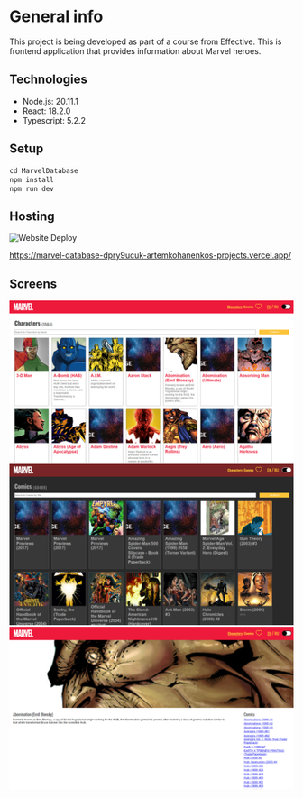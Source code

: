 # General info

This project is being developed as part of a course from Effective.
This is frontend application that provides information about Marvel heroes.

## Technologies

- Node.js: 20.11.1
- React: 18.2.0
- Typescript: 5.2.2

## Setup

```
cd MarvelDatabase
npm install
npm run dev
```

## Hosting
<img src="https://deploy-badge.vercel.app/?url=https://marvel-database-dpry9ucuk-artemkohanenkos-projects.vercel.app/&name=website" alt="Website Deploy"></img>

https://marvel-database-dpry9ucuk-artemkohanenkos-projects.vercel.app/


## Screens

<img src="sreens\1.png" width="600">

<img src="sreens\2.png" width="600">

<img src="sreens\3.png" width="600">